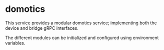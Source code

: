 # domotics

This service provides a modular domotics service; implementing both the device and bridge gRPC interfaces.

The different modules can be initialized and configured using environment variables.
